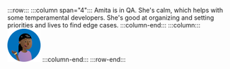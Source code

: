 :::row:::
  :::column span="4":::
    Amita is in QA. She's calm, which helps with some temperamental developers. She's good at organizing and setting priorities and lives to find edge cases.
  :::column-end:::
  :::column:::
    ![Cartoon depiction of Amita](../../shared/media/amita.png)
  :::column-end:::
:::row-end:::